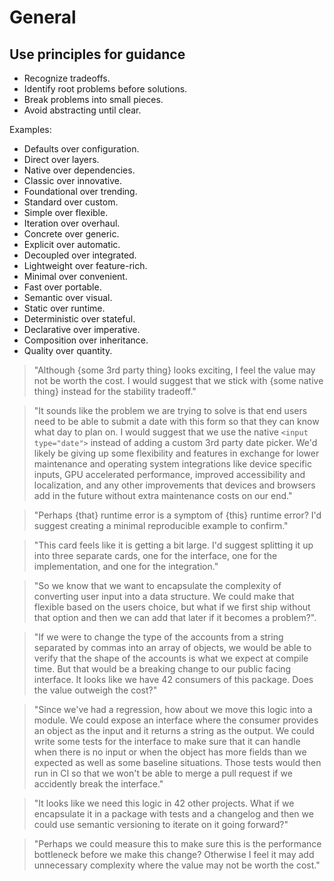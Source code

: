 # General

## Use principles for guidance

- Recognize tradeoffs.
- Identify root problems before solutions.
- Break problems into small pieces.
- Avoid abstracting until clear.

Examples:

- Defaults over configuration.
- Direct over layers.
- Native over dependencies.
- Classic over innovative.
- Foundational over trending.
- Standard over custom.
- Simple over flexible.
- Iteration over overhaul.
- Concrete over generic.
- Explicit over automatic.
- Decoupled over integrated.
- Lightweight over feature-rich.
- Minimal over convenient.
- Fast over portable.
- Semantic over visual.
- Static over runtime.
- Deterministic over stateful.
- Declarative over imperative.
- Composition over inheritance.
- Quality over quantity.

> "Although {some 3rd party thing} looks exciting, I feel the value may not be
> worth the cost. I would suggest that we stick with {some native thing} instead
> for the stability tradeoff."

> "It sounds like the problem we are trying to solve is that end users need to
> be able to submit a date with this form so that they can know what day to plan
> on. I would suggest that we use the native `<input type="date">` instead of
> adding a custom 3rd party date picker. We'd likely be giving up some
> flexibility and features in exchange for lower maintenance and operating
> system integrations like device specific inputs, GPU accelerated performance,
> improved accessibility and localization, and any other improvements that
> devices and browsers add in the future without extra maintenance costs on our
> end."

> "Perhaps {that} runtime error is a symptom of {this} runtime error? I'd
> suggest creating a minimal reproducible example to confirm."

> "This card feels like it is getting a bit large. I'd suggest splitting it up
> into three separate cards, one for the interface, one for the implementation,
> and one for the integration."

> "So we know that we want to encapsulate the complexity of converting user
> input into a data structure. We could make that flexible based on the users
> choice, but what if we first ship without that option and then we can add that
> later if it becomes a problem?".

> "If we were to change the type of the accounts from a string separated by
> commas into an array of objects, we would be able to verify that the shape of
> the accounts is what we expect at compile time. But that would be a breaking
> change to our public facing interface. It looks like we have 42 consumers of
> this package. Does the value outweigh the cost?"

> "Since we've had a regression, how about we move this logic into a module. We
> could expose an interface where the consumer provides an object as the input
> and it returns a string as the output. We could write some tests for the
> interface to make sure that it can handle when there is no input or when the
> object has more fields than we expected as well as some baseline situations.
> Those tests would then run in CI so that we won't be able to merge a pull
> request if we accidently break the interface."

> "It looks like we need this logic in 42 other projects. What if we encapsulate
> it in a package with tests and a changelog and then we could use semantic
> versioning to iterate on it going forward?"

> "Perhaps we could measure this to make sure this is the performance bottleneck
> before we make this change? Otherwise I feel it may add unnecessary complexity
> where the value may not be worth the cost."
